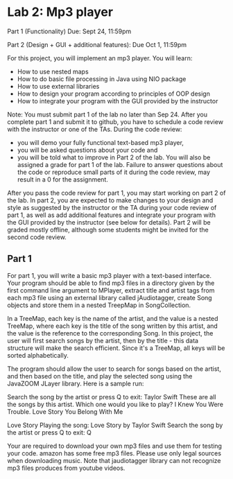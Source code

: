 # Lab 2: Mp3 player
Part 1 (Functionality) Due: Sept 24, 11:59pm

Part 2 (Design + GUI + additional features): Due Oct 1, 11:59pm

For this project, you will implement an mp3 player. You will learn:
- How to use nested maps
- How to do basic file processing in Java using NIO package
- How to use external libraries
- How to design your program according to principles of OOP design
- How to integrate your program with the GUI provided by the instructor

Note: You must submit part 1 of the lab no later than Sep 24. After you complete part 1 and submit it to github, you have to schedule a code review 
with the instructor or one of the TAs. During the code review:
- you will demo your fully functional text-based mp3 player, 
- you will be asked questions about your code and 
- you will be told what to improve in Part 2 of the lab. You will also be assigned a grade for part 1 of the lab. 
Failure to answer questions about the code or reproduce small parts of it during the code review, may result in a 0 for the assignment.

After you pass the code review for part 1, you may start working on part 2 of the lab. In part 2, you are expected to make changes to your design and style
as suggested by the instructor or the TA during your code review of part 1, as well as add additional features and integrate your program with the GUI provided by the instructor (see below for details).
Part 2 will be graded mostly offline, although some students might be invited for the second code review.

## Part 1
For part 1, you will write a basic mp3 player with a text-based interface.  Your program should be able to find mp3 files in a directory given by the first command line argument to MPlayer, extract title and artist tags from each mp3 file using an external library called jAudiotagger, create Song objects and store them in a nested TreepMap in SongCollection. 

In a TreeMap, each key is the name of the artist, and the value is a nested TreeMap, where each key is the title of the song written by this artist, and the value is the reference to the corresponding Song. In this project, the user will first search songs by the artist, then by the title - this data structure will make the search efficient. Since it's a TreeMap, all keys will be sorted alphabetically.

The program should allow the user to search for songs based on the artist, and then based on the title, and play the selected song using the JavaZOOM JLayer library.  Here is a sample run:

Search the song by the artist or press Q to exit: 
Taylor Swift
These are all the songs by this artist. Which one would you like to play?
I Knew You Were Trouble.
Love Story
You Belong With Me

Love Story
Playing the song: Love Story by Taylor Swift
Search the song by the artist or press Q to exit: 
Q

Your are required to download your own mp3 files and use them for testing your code. amazon has some free mp3 files. Please use only legal sources when downloading music. Note that jaudiotagger library can not recognize mp3 files produces from youtube videos.
